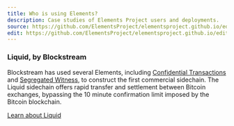 ```yaml
---
title: Who is using Elements?
description: Case studies of Elements Project users and deployments.
source: https://github.com/ElementsProject/elementsproject.github.io/edit/hexo/source/case-studies/index.md
edit: https://github.com/ElementsProject/elementsproject.github.io/edit/hexo/source/case-studies/index.md
---
```

### Liquid, by Blockstream
Blockstream has used several Elements, including [Confidential Transactions](/elements/confidential-transactions) and [Segregated Witness](/elements/segregated-witness), to construct the first commercial sidechain.  The Liquid sidechain offers rapid transfer and settlement between Bitcoin exchanges, bypassing the 10 minute confirmation limit imposed by the Bitcoin blockchain.

<a href="/sidechains/liquid" class="ui button huge primary">Learn about Liquid<i class="ui icon chevron right"></i></a>


<!-- ### Rootstock

### Gem -->
